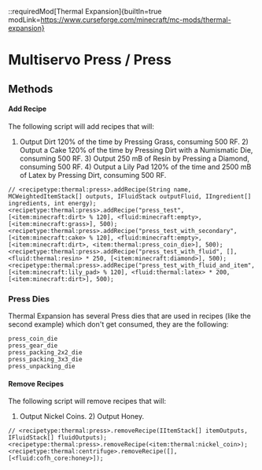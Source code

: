 ::requiredMod[Thermal Expansion]{builtIn=true modLink=https://www.curseforge.com/minecraft/mc-mods/thermal-expansion}

# Multiservo Press / Press

## Methods

#### Add Recipe

The following script will add recipes that will:

1) Output Dirt 120% of the time by Pressing Grass, consuming 500 RF. 2) Output a Cake 120% of the time by Pressing Dirt with a Numismatic Die, consuming 500 RF. 3) Output 250 mB of Resin by Pressing a Diamond, consuming 500 RF. 4) Output a Lily Pad 120% of the time and 2500 mB of Latex by Pressing Dirt, consuming 500 RF.

```zenscript
// <recipetype:thermal:press>.addRecipe(String name, MCWeightedItemStack[] outputs, IFluidStack outputFluid, IIngredient[] ingredients, int energy);
<recipetype:thermal:press>.addRecipe("press_test", [<item:minecraft:dirt> % 120], <fluid:minecraft:empty>, [<item:minecraft:grass>], 500);
<recipetype:thermal:press>.addRecipe("press_test_with_secondary", [<item:minecraft:cake> % 120], <fluid:minecraft:empty>, [<item:minecraft:dirt>, <item:thermal:press_coin_die>], 500);
<recipetype:thermal:press>.addRecipe("press_test_with_fluid", [], <fluid:thermal:resin> * 250, [<item:minecraft:diamond>], 500);
<recipetype:thermal:press>.addRecipe("press_test_with_fluid_and_item", [<item:minecraft:lily_pad> % 120], <fluid:thermal:latex> * 200, [<item:minecraft:dirt>], 500);
```

### Press Dies

Thermal Expansion has several Press dies that are used in recipes (like the second example) which don't get consumed, they are the following:

```
press_coin_die
press_gear_die
press_packing_2x2_die
press_packing_3x3_die
press_unpacking_die
```

#### Remove Recipes

The following script will remove recipes that will:

1) Output Nickel Coins. 2) Output Honey.

```zenscript
// <recipetype:thermal:press>.removeRecipe(IItemStack[] itemOutputs, IFluidStack[] fluidOutputs);
<recipetype:thermal:press>.removeRecipe(<item:thermal:nickel_coin>);
<recipetype:thermal:centrifuge>.removeRecipe([], [<fluid:cofh_core:honey>]);
```
